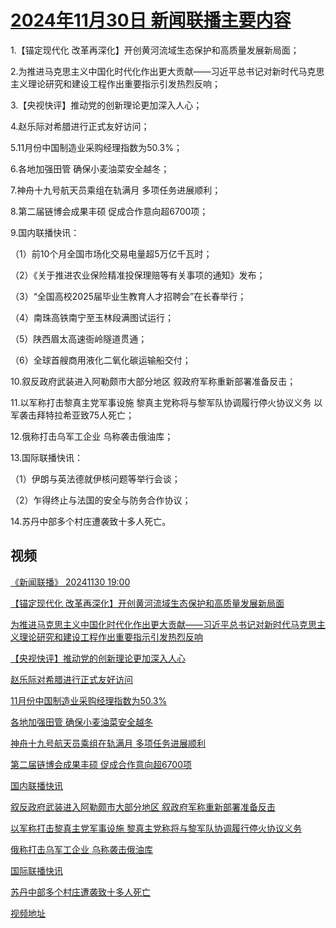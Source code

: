 # [2024年11月30日 新闻联播主要内容](https://tv.cctv.com/lm/xwlb/day/20241130.shtml)

1.【锚定现代化 改革再深化】开创黄河流域生态保护和高质量发展新局面；

2.为推进马克思主义中国化时代化作出更大贡献——习近平总书记对新时代马克思主义理论研究和建设工程作出重要指示引发热烈反响；

3.【央视快评】推动党的创新理论更加深入人心；

4.赵乐际对希腊进行正式友好访问；

5.11月份中国制造业采购经理指数为50.3%；

6.各地加强田管 确保小麦油菜安全越冬；

7.神舟十九号航天员乘组在轨满月 多项任务进展顺利；

8.第二届链博会成果丰硕 促成合作意向超6700项；

9.国内联播快讯：

（1）前10个月全国市场化交易电量超5万亿千瓦时；

（2）《关于推进农业保险精准投保理赔等有关事项的通知》发布；

（3）“全国高校2025届毕业生教育人才招聘会”在长春举行；

（4）南珠高铁南宁至玉林段满图试运行；

（5）陕西眉太高速衙岭隧道贯通；

（6）全球首艘商用液化二氧化碳运输船交付；

10.叙反政府武装进入阿勒颇市大部分地区 叙政府军称重新部署准备反击；

11.以军称打击黎真主党军事设施 黎真主党称将与黎军队协调履行停火协议义务 以军袭击拜特拉希亚致75人死亡；

12.俄称打击乌军工企业 乌称袭击俄油库；

13.国际联播快讯：

（1）伊朗与英法德就伊核问题等举行会谈；

（2）乍得终止与法国的安全与防务合作协议；

14.苏丹中部多个村庄遭袭致十多人死亡。

## 视频

[《新闻联播》 20241130 19:00](https://tv.cctv.com/2024/11/30/VIDEE9Bn2AYvsaS9vqS3p5qH241130.shtml)

[【锚定现代化 改革再深化】开创黄河流域生态保护和高质量发展新局面](https://tv.cctv.com/2024/11/30/VIDExcpqzfbw6he0kMnyqYAn241130.shtml)

[为推进马克思主义中国化时代化作出更大贡献——习近平总书记对新时代马克思主义理论研究和建设工程作出重要指示引发热烈反响](https://tv.cctv.com/2024/11/30/VIDEbHaUnZmY2RFas2St706m241130.shtml)

[【央视快评】推动党的创新理论更加深入人心](https://tv.cctv.com/2024/11/30/VIDEjropn788P9yTvSnjXt78241130.shtml)

[赵乐际对希腊进行正式友好访问](https://tv.cctv.com/2024/11/30/VIDEovvtQifk4zxu539hpzZe241130.shtml)

[11月份中国制造业采购经理指数为50.3%](https://tv.cctv.com/2024/11/30/VIDEIgOdkMfpPyWMNj8iBBuF241130.shtml)

[各地加强田管 确保小麦油菜安全越冬](https://tv.cctv.com/2024/11/30/VIDEgNbYI51rgaek560Enuez241130.shtml)

[神舟十九号航天员乘组在轨满月 多项任务进展顺利](https://tv.cctv.com/2024/11/30/VIDEdHMV3O2QD87gLUIVoEqD241130.shtml)

[第二届链博会成果丰硕 促成合作意向超6700项](https://tv.cctv.com/2024/11/30/VIDEy9ATEoxQNuyg5egx3vni241130.shtml)

[国内联播快讯](https://tv.cctv.com/2024/11/30/VIDEZFoYjD8RY5RMuLYvRqXj241130.shtml)

[叙反政府武装进入阿勒颇市大部分地区 叙政府军称重新部署准备反击](https://tv.cctv.com/2024/11/30/VIDEFWip8xQbBu2ZOmVV5lqG241130.shtml)

[以军称打击黎真主党军事设施 黎真主党称将与黎军队协调履行停火协议义务](https://tv.cctv.com/2024/11/30/VIDEegZsbU74126JIYiTz1rt241130.shtml)

[俄称打击乌军工企业 乌称袭击俄油库](https://tv.cctv.com/2024/11/30/VIDE2g6y1t7cRYdit7l6EKPv241130.shtml)

[国际联播快讯](https://tv.cctv.com/2024/11/30/VIDEClrKNk8p3YdRG3zF5467241130.shtml)

[苏丹中部多个村庄遭袭致十多人死亡](https://tv.cctv.com/2024/11/30/VIDETBARkp0RwJlqV8bKomXm241130.shtml)

[视频地址](https://tv.cctv.com/lm/xwlb/day/20241130.shtml) 

